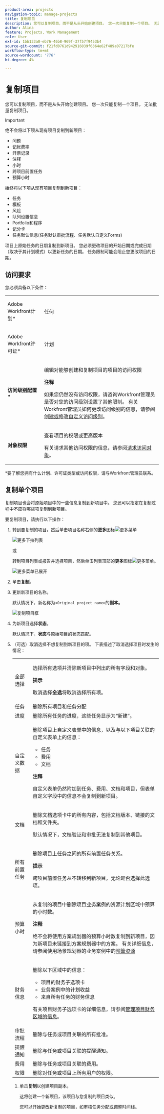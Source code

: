 ```yaml
---
product-area: projects
navigation-topic: manage-projects
title: 复制项目
description: 您可以复制项目，而不是从头开始创建项目。 您一次只能复制一个项目。 无法批量复制项目。
author: Alina
feature: Projects, Work Management
role: User
exl-id: 1bb133a8-eb76-46b8-969f-37f57f9453b4
source-git-commit: f21fd0761d942916039f6364e62f489a07217bfe
workflow-type: tm+mt
source-wordcount: '776'
ht-degree: 4%

---
```


# 复制项目

<!--
<(LINKED TO THE PRODUCT IN THE COPY PROJECT BOX)</p>
-->

您可以复制项目，而不是从头开始创建项目。 您一次只能复制一个项目。 无法批量复制项目。

>[!IMPORTANT]
>
>绝不会将以下项从现有项目复制到新项目：
>
>* 问题
>* 记帐费率
>* 开票记录
>* 注释
>* 小时
>* 跨项目前置任务
>* 预算小时
>
>始终将以下项从现有项目复制到新项目：
>
>* 任务
>* 模板
>* 风险
>* 队列设置信息
>* Portfolio和程序
>* 记分卡
>* 任务默认信息(任务默认审批流程、任务默认自定义Forms)
>
> 项目上原始任务的日期复制到新项目。 您必须更改项目的开始日期或完成日期（取决于其计划模式）以更新任务的日期。 任务限制可能会阻止您更改项目的日期。

## 访问要求

<!-- drafted for P&P:
<table style="table-layout:auto"> 
 <col> 
 <col> 
 <tbody> 
  <tr> 
   <td> <p>Adobe Workfront plan*</p> </td> 
   <td>Any</td> 
  </tr> 
  <tr> 
   <td> <p>Adobe Workfront license*</p> </td> 
   <td> <p>Current license: Standard </p> 
   Or
   <p>Legacy license: Plan </p>
   </td> 
  </tr> 
  <tr data-mc-conditions=""> 
   <td><strong>Access level configurations*</strong> </td> 
   <td> <p>Edit access to Projects with ability to Create <span>and Copy</span> projects</p> <p><b>NOTE</b>
   
   If you still don't have access, ask your Workfront administrator if they set additional restrictions in your access level. For information on how a Workfront administrator can change your access level, see <a href="../../../administration-and-setup/add-users/configure-and-grant-access/create-modify-access-levels.md" class="MCXref xref">Create or modify custom access levels</a>.</p> </td> 
  </tr> 
  <tr data-mc-conditions=""> 
   <td> <p><strong>Object permissions</strong> </p> </td> 
   <td> <p>View permissions or higher to the project</p> <p>For information on requesting additional access, see <a href="../../../workfront-basics/grant-and-request-access-to-objects/request-access.md" class="MCXref xref">Request access to objects </a>.</p> </td> 
  </tr> 
 </tbody> 
</table>
-->
您必须具备以下条件：

<table style="table-layout:auto"> 
 <col> 
 <col> 
 <tbody> 
  <tr> 
   <td> <p>Adobe Workfront计划*</p> </td> 
   <td>任何</td> 
  </tr> 
  <tr> 
   <td> <p>Adobe Workfront许可证*</p> </td> 
   <td> <p>计划 </p> </td> 
  </tr> 
  <tr data-mc-conditions=""> 
   <td><strong>访问级别配置*</strong> </td> 
   <td> <p>编辑对能够创建<span>和复制</span>项目的项目的访问权限</p> <p><b>注释</b>

如果您仍然没有访问权限，请咨询Workfront管理员是否对您的访问级别设置了其他限制。 有关Workfront管理员如何更改访问级别的信息，请参阅<a href="../../../administration-and-setup/add-users/configure-and-grant-access/create-modify-access-levels.md" class="MCXref xref">创建或修改自定义访问级别</a>。</p> </td>
</tr> 
  <tr data-mc-conditions=""> 
   <td> <p><strong>对象权限</strong> </p> </td> 
   <td> <p>查看项目的权限或更高版本</p> <p>有关请求其他访问权限的信息，请参阅<a href="../../../workfront-basics/grant-and-request-access-to-objects/request-access.md" class="MCXref xref">请求访问对象</a>。</p> </td> 
  </tr> 
 </tbody> 
</table>

&#42;要了解您拥有什么计划、许可证类型或访问权限，请与Workfront管理员联系。

## 复制单个项目

复制项目也会将原始项目中的一些信息复制到新项目中。 您还可以指定在复制过程中不应将哪些项复制到新项目。

要复制项目，请执行以下操作：

1. 转到要复制的项目，然后单击项目名称右侧的&#x200B;**更多**&#x200B;图标![更多菜单](assets/qs-more-menu.png)

   ![更多下拉列表](assets/project-level-more-drop-down-expanded-nwe-350x516.png)

   或

   转到项目列表或报告并选择项目，然后单击列表顶部的&#x200B;**更多**&#x200B;图标![更多菜单](assets/qs-more-menu.png)。

   ![更多菜单已展开](assets/more-menu-expanded-in-a-list-one-project-selected-nwe.png)

1. 单击&#x200B;**复制**。

1. 更新新项目的名称。

   默认情况下，新名称为`<Original project name>`的&#x200B;**副本。**

   ![复制项目框](assets/copy-project-box-nwe-350x276.png)

1. 为新项目选择&#x200B;**状态**。

   默认情况下，**状态**&#x200B;与原始项目的状态匹配。

1. （可选）取消选择不想复制到新项目的项。 下表描述了取消选择项目时发生的情况：


   <table style="table-layout:auto"> 
    <col> 
    <col> 
    <tbody> 
     <tr> 
      <td role="rowheader">全部选择</td> 
      <td> <p>选择所有选项并清除新项目中列出的所有字段和对象。</p> <p><b>提示</b>

   取消选择<strong>全选</strong>将取消选择所有项。 </p> </td>
   </tr> 
     <tr> 
      <td role="rowheader">任务</td> 
      <td>删除所有项目和任务分配</td> 
     </tr> 
     <tr> 
      <td role="rowheader">进度</td> 
      <td>删除所有任务的进度，这些任务显示为“新建”。 </td> 
     </tr> 
     <tr> 
      <td role="rowheader">自定义数据</td> 
      <td> <p>删除项目上自定义表单中的信息，以及与以下项目关联的自定义表单上的信息：</p> 
       <ul> 
        <li>任务</li> 
        <li>费用</li> 
        <li> 文档</li> 
       </ul> <p><b>注释</b>

   自定义表单仍然附加到任务、费用、文档和项目，但表单自定义字段中的信息不会复制到新项目。 </p> </td>
   </tr> 
     <tr> 
      <td role="rowheader">文档</td> 
      <td> <p>删除文档选项卡中的所有内容，包括文档版本、链接的文档和文件夹。</p> <p>默认情况下，文档验证和审批无法复制到其他项目。 </p> </td> 
     </tr> 
     <tr> 
      <td role="rowheader">所有前置任务</td> 
      <td> <p>删除项目上任务之间的所有前置任务关系。 </p> <p><b>提示</b>

   跨项目前置任务从不转移到新项目，无论是否选择此选项。 </p> </td>
   </tr>

<tr> 
      <td role="rowheader">预算小时</td> 
      <td> <p>从复制的项目中删除项目业务案例的资源计划区域中预算的小时数。</p>

<b>注释</b>

绝不会将使用方案规划器的预算小时数复制到新项目，因为新项目未链接到方案规划器中的方案。 有关详细信息，请参阅使用场景规划器</a>的业务案例中的<a href="../../../manage-work/projects/define-a-business-case/budget-resources-in-business-case-use-scenario-planner.md">预算资源
</tr></td>
    <tr> 
      <td role="rowheader">财务信息</td> 
      <td> <p>删除以下区域中的信息： </p> 
       <ul> 
        <li>项目的财务子选项卡</li> 
        <li> 业务案例中的计划收益</li> 
        <li>来自所有任务的财务信息<br></li> 
       </ul> <p>有关项目财务子选项卡的详细信息，请参阅<a href="../../../manage-work/projects/project-finances/manage-project-finance-area.md" class="MCXref xref">管理项目财务区域的信息</a>。</p> </td> 
     </tr> 
     <tr> 
      <td role="rowheader">审批流程</td> 
      <td>删除与任务或项目关联的所有批准。 </td> 
     </tr> 
     <tr> 
      <td role="rowheader">提醒通知</td> 
      <td> 删除与任务或项目关联的提醒通知。 </td> 
     </tr> 
     <tr> 
      <td role="rowheader">费用</td> 
      <td>删除与任务或项目关联的费用。 </td> 
     </tr> 
     <tr> 
      <td role="rowheader">权限</td> 
      <td> 删除对任务或项目上所有用户的权限。</td> 
     </tr> 
    </tbody> 
   </table>

1. 单击&#x200B;**复制**&#x200B;以创建项目副本。

   这将创建一个新项目，该项目与您复制的项目类似。

   您可以开始更改新复制的项目，如审核任务分配或调整时间线。
